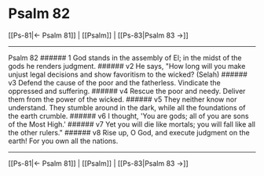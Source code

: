 # Psalm 82

[[Ps-81|← Psalm 81]] | [[Psalm]] | [[Ps-83|Psalm 83 →]]
***

Psalm 82 ###### 1 God stands in the assembly of El; in the midst of the gods he renders judgment. ###### v2 He says, "How long will you make unjust legal decisions and show favoritism to the wicked? (Selah) ###### v3 Defend the cause of the poor and the fatherless. Vindicate the oppressed and suffering. ###### v4 Rescue the poor and needy. Deliver them from the power of the wicked. ###### v5 They neither know nor understand. They stumble around in the dark, while all the foundations of the earth crumble. ###### v6 I thought, 'You are gods; all of you are sons of the Most High.' ###### v7 Yet you will die like mortals; you will fall like all the other rulers." ###### v8 Rise up, O God, and execute judgment on the earth! For you own all the nations.

***
[[Ps-81|← Psalm 81]] | [[Psalm]] | [[Ps-83|Psalm 83 →]]
